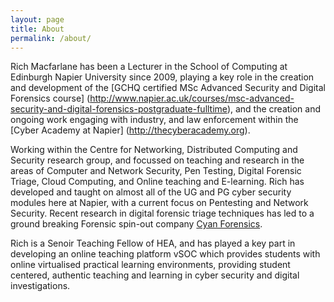```yaml
---
layout: page
title: About
permalink: /about/
---
```


Rich Macfarlane has been a Lecturer in the School of Computing at Edinburgh Napier University since 2009, playing a key role in the creation and development of the [GCHQ certified MSc Advanced Security and Digital Forensics course] (http://www.napier.ac.uk/courses/msc-advanced-security-and-digital-forensics-postgraduate-fulltime), and the creation and ongoing work engaging with industry, and law enforcement within the [Cyber Academy at Napier] (http://thecyberacademy.org). 

Working within the Centre for Networking, Distributed Computing and Security research group, and focussed on teaching and research in the areas of Computer and Network Security, Pen Testing, Digital Forensic Triage, Cloud Computing, and Online teaching and E-learning. Rich has developed and taught on almost all of the UG and PG cyber security modules here at Napier, with a current focus on Pentesting and Network Security. Recent research in digital forensic triage techniques has led to a ground breaking Forensic spin-out company [Cyan Forensics](cyanforensics.com). 

Rich is a Senoir Teaching Fellow of HEA, and has played a key part in developing an online teaching platform vSOC which provides students with online virtualised practical learning environments, providing student centered, authentic teaching and learning in cyber security and digital investigations.